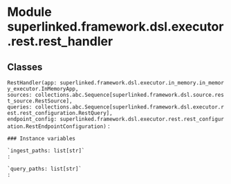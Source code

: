 Module superlinked.framework.dsl.executor.rest.rest_handler
===========================================================

Classes
-------

`RestHandler(app: superlinked.framework.dsl.executor.in_memory.in_memory_executor.InMemoryApp, sources: collections.abc.Sequence[superlinked.framework.dsl.source.rest_source.RestSource], queries: collections.abc.Sequence[superlinked.framework.dsl.executor.rest.rest_configuration.RestQuery], endpoint_config: superlinked.framework.dsl.executor.rest.rest_configuration.RestEndpointConfiguration)`
:   

    ### Instance variables

    `ingest_paths: list[str]`
    :

    `query_paths: list[str]`
    :